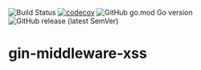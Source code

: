 ![Build Status](https://github.com/bettercode-oss/gin-middleware-xss/actions/workflows/build.yml/badge.svg)
[![codecov](https://codecov.io/gh/bettercode-oss/gin-middleware-xss/branch/main/graph/badge.svg?token=tNKcOjlxLo)](https://codecov.io/gh/bettercode-oss/gin-middleware-xss)
![GitHub go.mod Go version](https://img.shields.io/github/go-mod/go-version/bettercode-oss/gin-middleware-xss)
![GitHub release (latest SemVer)](https://img.shields.io/github/v/release/bettercode-oss/gin-middleware-xss)

# gin-middleware-xss
